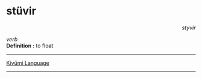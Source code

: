 
# stüvir

<div align="right"><i>styvir</i></div>

*verb*  
**Definition :** to float  

---

[Kivümi Language](../README.md)

---
